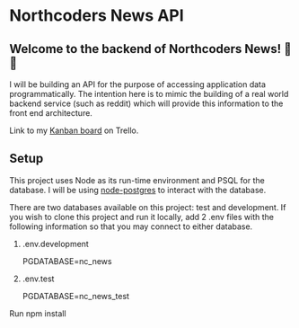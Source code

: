 # Northcoders News API

## Welcome to the backend of Northcoders News! 👋 📰
I will be building an API for the purpose of accessing application data programmatically. The intention here is to mimic the building of a real world backend service (such as reddit) which will provide this information to the front end architecture.

Link to my [Kanban board](https://trello.com/invite/b/ZajvunoG/ATTIc679917d883fbf87727040237a79f5cb85764FE8/be-nc-news) on Trello.

## Setup
This project uses Node as its run-time environment and PSQL for the database. I will be using [node-postgres](https://node-postgres.com/) to interact with the database.

There are two databases available on this project: test and development. If you wish to clone this project and run it locally, add 2 .env files with the following information so that you may connect to either database.

1. .env.development

    PGDATABASE=nc_news

2. .env.test

    PGDATABASE=nc_news_test

Run npm install

